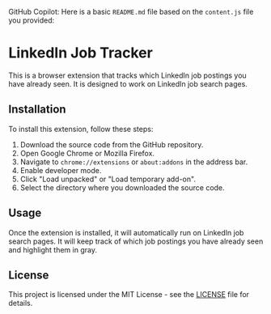 GitHub Copilot: Here is a basic `README.md` file based on the `content.js` file you provided:

# LinkedIn Job Tracker

This is a browser extension that tracks which LinkedIn job postings you have already seen. It is designed to work on LinkedIn job search pages.

## Installation

To install this extension, follow these steps:

1. Download the source code from the GitHub repository.
2. Open Google Chrome or Mozilla Firefox.
3. Navigate to `chrome://extensions` or `about:addons` in the address bar.
4. Enable developer mode.
5. Click "Load unpacked" or "Load temporary add-on".
6. Select the directory where you downloaded the source code.

## Usage

Once the extension is installed, it will automatically run on LinkedIn job search pages. It will keep track of which job postings you have already seen and highlight them in gray.

## License

This project is licensed under the MIT License - see the [LICENSE](LICENSE) file for details.